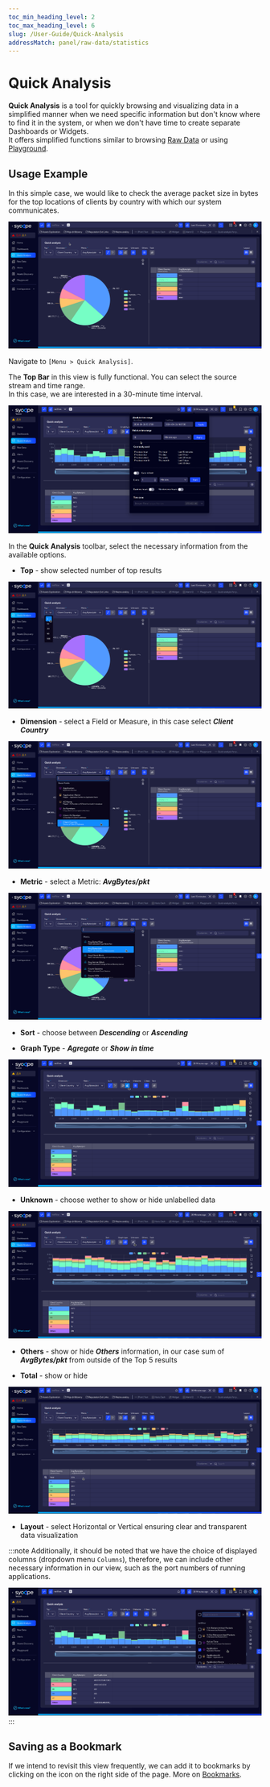 ```yaml
---
toc_min_heading_level: 2
toc_max_heading_level: 6
slug: /User-Guide/Quick-Analysis
addressMatch: panel/raw-data/statistics
---
```


# Quick Analysis

**Quick Analysis** is a tool for quickly browsing and visualizing data in a simplified manner when we need specific information but don't know where to find it in the system, or when we don't have time to create separate Dashboards or Widgets.  
It offers simplified functions similar to browsing [Raw Data](/User-Guide/Raw-Data) or using [Playground](/User-Guide/Playground).

## Usage Example

In this simple case, we would like to check the average packet size in bytes for the top locations of clients by country with which our system communicates.

![Client Country](assets/client-country.png)

Navigate to `[Menu > Quick Analysis]`.  

The **Top Bar** in this view is fully functional. You can select the source stream and time range.  
In this case, we are interested in a 30-minute time interval.

![Time Range](assets/top-bar-time.png)

In the **Quick Analysis** toolbar, select the necessary information from the available options.
- **Top** - show selected number of top results

![Top Results](assets/top-results.png)

- **Dimension** - select a Field or Measure, in this case select ***Client Country***

![Dimension](assets/dimension.png)

- **Metric** - select a Metric: ***AvgBytes/pkt***

![Metric](assets/metric.png)

- **Sort** - choose between ***Descending*** or ***Ascending***

- **Graph Type** - ***Agregate*** or ***Show in time***

![Graph Type](assets/graph-type.png)

- **Unknown** - choose wether to show or hide unlabelled data

![Unknown](assets/unknown.png)

- **Others** - show or hide ***Others*** information, in our case sum of ***AvgBytes/pkt*** from outside of the Top 5 results

- **Total** - show or hide 

![Total](assets/total.png)

- **Layout** - select Horizontal or Vertical ensuring clear and transparent data visualization

:::note
Additionally, it should be noted that we have the choice of displayed columns (dropdown menu `Columns`), therefore, we can include other necessary information in our view, such as the port numbers of running applications.

![Add-Column](assets/add-column.png)
:::

## Saving as a Bookmark

If we intend to revisit this view frequently, we can add it to bookmarks by clicking on the icon on the right side of the page. More on [Bookmarks](/User-Guide/Configuration/Shortcuts#adding-new-bookmark).
